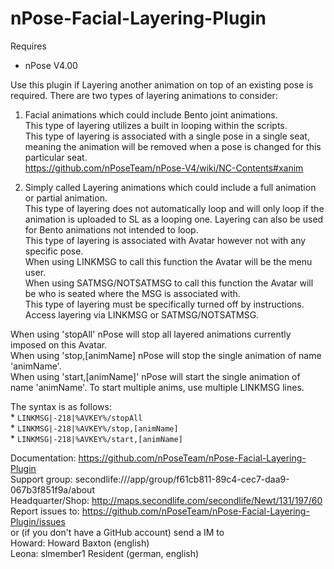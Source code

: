 # nPose-Facial-Layering-Plugin
Requires
* nPose V4.00

Use this plugin if Layering another animation on top of an existing pose is required. There are two types of layering animations to consider:
1. Facial animations which could include Bento joint animations.  
  This type of layering utilizes a built in looping within the scripts.  
  This type of layering is associated with a single pose in a single seat, meaning the animation will be removed when a pose is changed for this particular seat.  
  https://github.com/nPoseTeam/nPose-V4/wiki/NC-Contents#xanim
        
2. Simply called Layering animations which could include a full animation or partial animation.  
  This type of layering does not automatically loop and will only loop if the animation is uploaded to SL as a looping one. Layering can also be used for Bento animations not intended to loop.  
  This type of layering is associated with Avatar however not with any specific pose.  
    When using LINKMSG to call this function the Avatar will be the menu user.   
    When using SATMSG/NOTSATMSG to call this function the Avatar will be who is seated where the MSG is associated with.   
  This type of layering must be specifically turned off by instructions.  
  Access layering via LINKMSG or SATMSG/NOTSATMSG.  
  
  When using 'stopAll' nPose will stop all layered animations currently imposed on this Avatar.   
  When using 'stop,[animName] nPose will stop the single animation of name 'animName'.   
  When using 'start,[animName]' nPose will start the single animation of name 'animName'.  To start multiple anims, use multiple LINKMSG lines.   
  
   The syntax is as follows:   
    *  `LINKMSG|-218|%AVKEY%/stopAll`   
    *  `LINKMSG|-218|%AVKEY%/stop,[animName]`    
    *  `LINKMSG|-218|%AVKEY%/start,[animName]`     
    
    

Documentation: https://github.com/nPoseTeam/nPose-Facial-Layering-Plugin  
Support group: secondlife:///app/group/f61cb811-89c4-cec7-daa9-067b3f851f9a/about  
Headquarter/Shop: http://maps.secondlife.com/secondlife/Newt/131/197/60  
Report issues to: https://github.com/nPoseTeam/nPose-Facial-Layering-Plugin/issues  
or (if you don't have a GitHub account) send a IM to  
Howard: Howard Baxton (english)  
Leona: slmember1 Resident (german, english)
